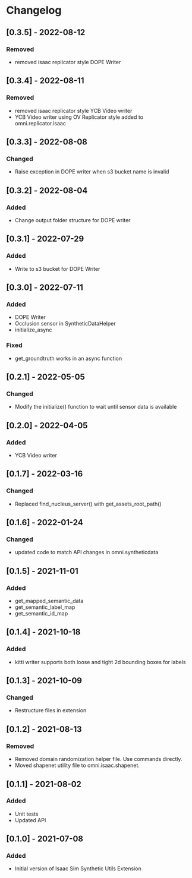 # Changelog

## [0.3.5] - 2022-08-12

### Removed
- removed isaac replicator style DOPE Writer

## [0.3.4] - 2022-08-11

### Removed
- removed isaac replicator style YCB Video writer
- YCB Video writer using OV Replicator style added to omni.replicator.isaac

## [0.3.3] - 2022-08-08

### Changed
- Raise exception in DOPE writer when s3 bucket name is invalid

## [0.3.2] - 2022-08-04

### Added
- Change output folder structure for DOPE writer

## [0.3.1] - 2022-07-29

### Added
- Write to s3 bucket for DOPE Writer

## [0.3.0] - 2022-07-11

### Added
- DOPE Writer
- Occlusion sensor in SyntheticDataHelper
- initialize_async

### Fixed
- get_groundtruth works in an async function

## [0.2.1] - 2022-05-05

### Changed
- Modify the initialize() function to wait until sensor data is available

## [0.2.0] - 2022-04-05

### Added
- YCB Video writer

## [0.1.7] - 2022-03-16

### Changed
- Replaced find_nucleus_server() with get_assets_root_path()

## [0.1.6] - 2022-01-24

### Changed
- updated code to match API changes in omni.syntheticdata

## [0.1.5] - 2021-11-01

### Added
- get_mapped_semantic_data
- get_semantic_label_map
- get_semantic_id_map

## [0.1.4] - 2021-10-18

### Added
- kitti writer supports both loose and tight 2d bounding boxes for labels

## [0.1.3] - 2021-10-09

### Changed
- Restructure files in extension

## [0.1.2] - 2021-08-13

### Removed
- Removed domain randomization helper file. Use commands directly.
- Moved shapenet utility file to omni.isaac.shapenet.

## [0.1.1] - 2021-08-02

### Added
- Unit tests
- Updated API

## [0.1.0] - 2021-07-08

### Added
- Initial version of Isaac Sim Synthetic Utils Extension
